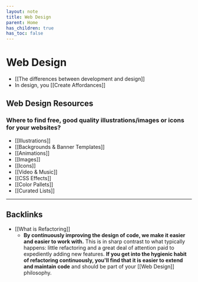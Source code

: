 ```yaml
---
layout: note
title: Web Design
parent: Home
has_children: true
has_toc: false
---
```


# Web Design

- [[The differences between development and design]]
- In design, you [[Create Affordances]]

## Web Design Resources

### Where to find free, good quality illustrations/images or icons for your websites?

- [[Illustrations]]
- [[Backgrounds & Banner Templates]]
- [[Animations]]
- [[Images]]
- [[Icons]]
- [[Video & Music]]
- [[CSS Effects]]
- [[Color Pallets]]
- [[Curated Lists]]

---
## Backlinks
* [[What is Refactoring]]
	* **By continuously improving the design of code, we make it easier and easier to work with.** This is in sharp contrast to what typically happens: little refactoring and a great deal of attention paid to expediently adding new features. **If you get into the hygienic habit of refactoring continuously, you'll find that it is easier to extend and maintain code** and should be part of your [[Web Design]] philosophy.

